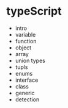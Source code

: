 # typeScript
 
+ intro
+ variable
+ function
+ object
+ array
+ union types
+ tupls
+ enums
+ interface
+ class 
+ generic
+ detection
